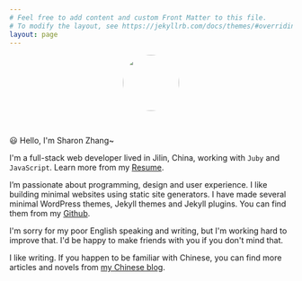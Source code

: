 ```yaml
---
# Feel free to add content and custom Front Matter to this file.
# To modify the layout, see https://jekyllrb.com/docs/themes/#overriding-theme-defaults
layout: page
---
```


<p align="center"><img src="/img/avatar.jpg" width="100" height="100" style="border-radius: 50%; margin-bottom: 30px;" /></p>

😃 Hello, I'm Sharon Zhang~

I'm a full-stack web developer lived in Jilin, China, working with `Juby` and `JavaScript`. Learn more from my [Resume](/resume).

I’m passionate about programming, design and user experience. I like building minimal websites using static site generators. I have made several minimal WordPress themes, Jekyll themes and Jekyll plugins. You can find them from my [Github](https://erlzhang.github.com/erlzhang).

I'm sorry for my poor English speaking and writing, but I'm working hard to improve that. I'd be happy to make friends with you if you don't mind that.

I like writing. If you happen to be familiar with Chinese, you can find more articles and novels from [my Chinese blog](https://erl.im).

<script>
  if (window.netlifyIdentity) {
    window.netlifyIdentity.on("init", user => {
      if (!user) {
        window.netlifyIdentity.on("login", () => {
          document.location.href = "/admin/";
        });
      }
    });
  }
</script>
